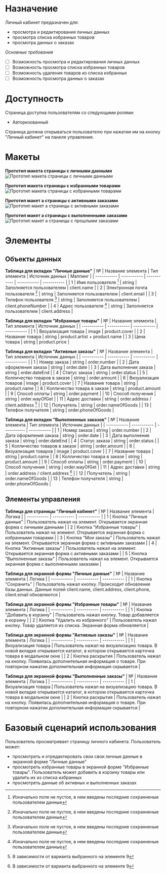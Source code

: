 # Назначение
Личный кабинет предазначен для:
- просмотра и редактирования личных данных
- просмотра списка избранных товаров
- просмотра данных о заказах

*Основные требования*
- [ ] Возможность просмотра и редактирования личных данных
- [ ] Возможность просмотра списка избранных товаров
- [ ] Возможность удаления товаров из списка избранных
- [ ] Возможность просмотра данных о заказах
# Доступность
Страница доступна пользователям со следующими ролями:
- Авторизованный

Страница должна открываться пользователю при нажатии им на кнопку "Личный кабинет" на панеле управления.
# Макеты
**Прототип макета страницы с личными данными**
![Прототип макета страницы с личными данными](https://user-images.githubusercontent.com/104724556/166160840-2eb441ed-34de-444a-9909-ca89f86a0753.png)

**Прототип макета страницы с избранными товарами**
![Прототип макета страницы с избранными товарами](https://user-images.githubusercontent.com/104724556/166160925-01e8b43f-07df-4fc8-be88-b62986dba9d0.png)

**Прототип макет а страницы с активными заказами**
![Прототип макет а страницы с активными заказами](https://user-images.githubusercontent.com/104724556/166161606-eb0a5fae-834b-4c91-af5e-d4e0a0a29d32.png)

**Прототип макет а страницы с выполненными заказами**
![Прототип макет а страницы с прошлыми заказами](https://user-images.githubusercontent.com/104724556/166160908-2c4c5caf-a0ed-41b1-a4b5-94497c0aa2fd.png)

# Элементы
## Объекты данных
**Таблица для вкладки "Личные данные"**
| № | Название элемента | Тип элемента | Источник данных | Маппинг |
| ----------- | ----------- | ----------- | ----------- | ----------- |
| 1 | Имя пользователя [^1] | string | Заполняется пользователем | client.name |
| 2 | Электронная почта пользователя [^1] | string | Заполняется пользователем | client.email |
| 3 | Телефон пользователя [^1] | string | Заполняется пользователем | client.phoneNumber |
| 4 | Адрес пользователя [^1] | string | Заполняется пользователем | client.address |

**Таблица для вкладки "Избранные товары"**
| № | Название элемента | Тип элемента | Источник данных |
| ----------- | ----------- | ----------- | ----------- |
| 1 | Визуализация товара | image | product.cover |
| 2 | Название товара | string | product.artist + product.name |
| 3 | Цена товара | string | product.price |

**Таблица для вкладки "Активные заказы"**
| № | Название элемента | Тип элемента | Источник данных |
| ----------- | ----------- | ----------- | ----------- |
| 1 | Номер заказа | string | order.number |
| 2 | Дата оформления заказа | string | order.date |
| 3 | Дата выполнения заказа | string | order.dateEnd |
| 4 | Статус заказа | string | order.status |
| 5 | Колличество товаров в заказе | string | order.amount |
| 6 | Визуализация товаров | image | product.cover |
| 7 | Название товара | string | product.name |
| 8 | Колличество товара в заказе | string | product.amount |
| 9 | Способ оплаты | string | order.payment |
| 10 | Способ получения | string | order.wayOfGet |
| 11 | Адрес доставки | string | order.address / client.address [^2] |
| 12 | Получатель | string | order.nameOfGoods |
| 13 | Телефон получателя | string | order.phoneOfGoods |

**Таблица для вкладки "Выполненных заказов"**
| № | Название элемента | Тип элемента | Источник данных |
| ----------- | ----------- | ----------- | ----------- |
| 1 | Номер заказа | string | order.number |
| 2 | Дата оформления заказа | string | order.date |
| 3 | Дата выполнения заказа | string | order.dateEnd |
| 4 | Статус заказа | string | order.status |
| 5 | Колличество товаров в заказе | string | order.amount |
| 6 | Визуализация товаров | image | product.cover |
| 7 | Название товара | string | product.name |
| 8 | Колличество товара в заказе | string | product.amount |
| 9 | Способ оплаты | string | order.payment |
| 10 | Способ получения | string | order.wayOfGet |
| 11 | Адрес доставки | string | order.address / client.address [^2] |
| 12 | Получатель | string | order.nameOfGoods |
| 13 | Телефон получателя | string | order.phoneOfGoods |

[^1]: Изначально поле не пустое, в нем введены последние сохранненые пользователем данные
[^2]: В зависимости от варианта выбранного на элементе 9
## Элементы управления

**Таблица для страницы "Личный кабинет"**
| № | Название элемента | Логика |
| ----------- | ----------- | ----------- |
| 1 | Кнопка "Личные данные" | Пользователь нажал на элемент. Открывается экранная форма с личными данными |
| 2 | Кнопка "Избранные товары" | Пользователь нажал на элемент. Открывается экранная форма с избранными товарами |
| 3 | Кнопка "Мои заказы" | Пользователь нажал на элемент. Открывается экранная форма с активными заказами |
| 4 | Кнопка "Активные заказы" | Пользователь нажал на элемент. Открывается экранная форма с активными заказами |
| 5 | Кнопка "Выполненные заказы" | Пользователь нажал на элемент. Открывается экранная форма с выполненными заказами |

**Таблица для экранной формы "Личные данные"**
| № | Название элемента | Логика |
| ----------- | ----------- | ----------- |
| 1 | Кнопка "Сохранить" | Пользователь нажал кнопку. Происходит обновление базы данных. Данные полей client.name, client.address, client.phone, client.email обновляются |

**Таблица для экранной формы "Избранные товары"**
| № | Название элемента | Логика |
| ----------- | ----------- | ----------- |
| 1 | Кнопка "Добавить в корзину" | Пользователь нажал кнопку. Товар добавляется в корзину |
| 2 | Кнопка "Удалить из избранного" | Пользователь нажал кнопку. Товар удаляется из списка. Экранная форма обновляется |

**Таблица для экранной формы "Активные заказы"**
| № | Название элемента | Логика |
| ----------- | ----------- | ----------- |
| 1 | Визуализация товара | Пользователь нажал на визуализацию товара. В новой вкладке открывается каталог, в котором открывается карточка товара в модальном окне |
| 2 | Кнопка раскрытия | Пользователь нажал на кнопку. Появилась дополнительная информация о товаре. При повторном нажатии дополнительная информация скрывается |

**Таблица для экранной формы "Выполненные заказы"**
| № | Название элемента | Логика |
| ----------- | ----------- | ----------- |
| 1 | Визуализация товара | Пользователь нажал на визуализацию товара. В новой вкладке открывается каталог, в котором открывается карточка товара в модальном окне |
| 2 | Кнопка раскрытия | Пользователь нажал на кнопку. Появилась дополнительная информация о товаре. При повторном нажатии дополнительная информация скрывается |

# Базовый сценарий использования
Пользователь просматривает страницу личного кабинета. Пользователь может:
- просмотреть и отредактировать свои свои личные данные в экранной форме "Личные данные"
- просмотреть избранные товары в экранной форме "Избранные товары". Пользователь может добавить в корзину товары или удалить их из списка избранных
- просмотреть данные об активных и выполненных заказах
